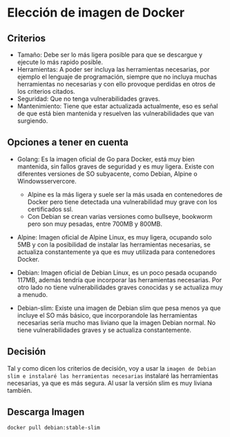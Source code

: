 # Elección de imagen de Docker

## Criterios
- Tamaño: Debe ser lo más ligera posible para que se descargue y ejecute lo más rapido posible.
- Herramientas: A poder ser incluya las herramientas necesarias, por ejemplo el lenguaje de programación, siempre que no incluya muchas herramientas no necesarias y con ello provoque perdidas en otros de los criterios citados.
- Seguridad: Que no tenga vulnerabilidades graves.
- Mantenimiento: Tiene que estar actualizada actualmente, eso es señal de que está bien mantenida y resuelven las vulnerabilidades que van surgiendo.

## Opciones a tener en cuenta
- Golang: Es la imagen oficial de Go para Docker, está muy bien mantenida, sin fallos graves de seguridad y es muy ligera. Existe con diferentes versiones de SO subyacente, como Debian, Alpine o Windowsservercore. 
    - Alpine es la más ligera y suele ser la más usada en contenedores de Docker pero tiene detectada una vulnerabilidad muy grave con los certificados ssl. 
    - Con Debian se crean varias versiones como bullseye, bookworm pero son muy pesadas, entre 700MB y 800MB.

- Alpine: Imagen oficial de Alpine Linux, es muy ligera, ocupando solo 5MB y con la posibilidad de instalar las herramientas necesarias, se actualiza constantemente ya que es muy utilizada para contenedores Docker.

- Debian: Imagen oficial de Debian Linux, es un poco pesada ocupando 117MB, además tendría que incorporar las herramientas necesarias. Por otro lado no tiene vulnerabilidades graves conocidas y se actualiza muy a menudo.

- Debian-slim: Existe una imagen de Debian slim que pesa menos ya que incluye el SO más básico, que incorporandole las herramientas necesarias sería mucho mas liviano que la imagen Debian normal. No tiene vulnerabilidades graves y se actualiza constantemente.

## Decisión
Tal y como dicen los criterios de decisión, voy a usar la `imagen de Debian slim e instalaré las herramientas necesarias` instalaré las herramientas necesarias, ya que es más segura. Al usar la versión slim es muy liviana también.

## Descarga Imagen
```bash
docker pull debian:stable-slim
```